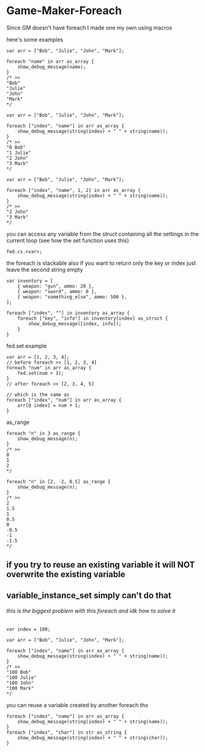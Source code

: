 # Game-Maker-Foreach
Since GM doesn't have foreach I made one my own using macros

here's some examples

```
var arr = ["Bob", "Julie", "John", "Mark"];

foreach "name" in arr as_array {
	show_debug_message(name);
}
/* >>
"Bob"
"Julie"
"John"
"Mark"
*/
```
```
var arr = ["Bob", "Julie", "John", "Mark"];

foreach ["index", "name"] in arr as_array {
	show_debug_message(string(index) + " " + string(name));
}
/* >>
"0 Bob"
"1 Julie"
"2 John"
"3 Mark"
*/
```
```
var arr = ["Bob", "Julie", "John", "Mark"];

foreach ["index", "name", 1, 2] in arr as_array {
	show_debug_message(string(index) + " " + string(name));
}
/* >>
"2 John"
"3 Mark"
*/
```
you can access any variable from the struct containing all the settings in the current loop
(see how the set function uses this)

```
fed.cs.<var>;
```
the foreach is stackable
also if you want to return only the key or index just leave the second string empty

```
var inventory = [
	{ weapon: "gun", ammo: 20 },
	{ weapon: "sword", ammo: 0 },
	{ weapon: "something_else", ammo: 500 },
];

foreach ["index", ""] in inventory as_array {
	foreach ["key", "info"] in inventory[index] as_struct {
		show_debug_message([index, info]);
	}
}
```
fed.set example
```
var arr = [1, 2, 3, 4];
// before foreach >> [1, 2, 3, 4]
foreach "num" in arr as_array {
	fed.set(num + 1);
}
// after foreach >> [2, 3, 4, 5]

// which is the same as
foreach ["index", "num"] in arr as_array {
	arr[@ index] = num + 1;
}
```
as_range
```
foreach "n" in 3 as_range {
	show_debug_message(n);
}
/* >>
0
1
2
*/
```
```
foreach "n" in [2, -2, 0.5] as_range {
	show_debug_message(n);
}
/* >>
2
1.5
1
0.5
0
-0.5
-1
-1.5
*/
```
## if you try to reuse an existing variable it will NOT overwrite the existing variable
## variable_instance_set simply can't do that
###### this is the biggest problem with this foreach and idk how to solve it

```
var index = 100;

var arr = ["Bob", "Julie", "John", "Mark"];

foreach ["index", "name"] in arr as_array {
	show_debug_message(string(index) + " " + string(name));
}
/* >>
"100 Bob"
"100 Julie"
"100 John"
"100 Mark"
*/
```
you can reuse a variable created by another foreach tho

```
foreach ["index", "name"] in arr as_array {
	show_debug_message(string(index) + " " + string(name));
}
foreach ["index", "char"] in str as_string {
	show_debug_message(string(index) + " " + string(char));
}
```
